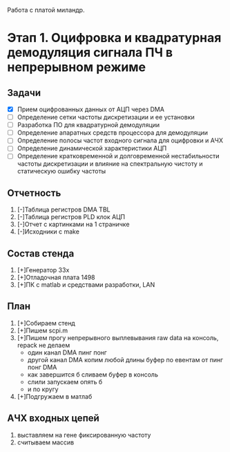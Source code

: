 Работа с платой миландр.

# Этап 1. Оцифровка и квадратурная демодуляция сигнала ПЧ в непрерывном режиме

## Задачи
- [x] Прием оцифрованных данных от АЦП через DMA
- [ ] Определение сетки частоты дискретизации и ее установки
- [ ] Разработка ПО для квадратурной демодуляции
- [ ] Определение апаратных средств процессора для демодуляции
- [ ] Определение полосы частот входного сигнала для оцифровки и АЧХ
- [ ] Определение динамической характеристики АЦП
- [ ] Определение кратковременной и долговременной нестабильности частоты дискретизации
   и влияние на спектральную чистоту и статическую ошибку частоты

## Отчетность
1. [-]Таблица регистров DMA TBL
1. [-]Таблица регистров PLD клок АЦП
1. [-]Отчет с картинками на 1 страничке
1. [-]Исходники с make

## Состав стенда
1. [+]Генератор 33x
2. [+]Отладочная плата 1498
3. [+]ПК с matlab и средствами разработки, LAN

## План
1. [+]Собираем стенд
2. [+]Пишем scpi.m
3. [+]Пишем прогу непрерывного выплевывания raw data на консоль, repack не делаем
   - один канал DMA пинг понг
   - другой канал DMA копим любой длины буфер по евентам от пинг понг DMA
   - как завершится б сливаем буфер в консоль
   - слили запускаем опять б
   - и по кругу
4. [+]Подгружаем в матлаб

## АЧХ входных цепей
1. выставляем на гене фиксированную частоту
2. считываем массив
